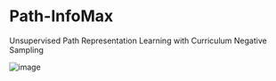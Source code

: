 # Path-InfoMax
Unsupervised Path Representation Learning with Curriculum Negative Sampling

![image]()
